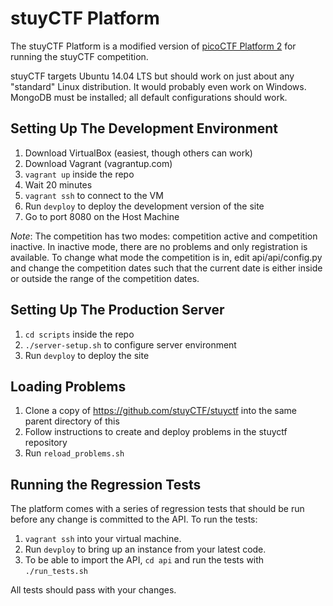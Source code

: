 stuyCTF Platform
==============

The stuyCTF Platform is a modified version of [picoCTF Platform 2](https://github.com/picoCTF/picoCTF-Platform-2) for running the stuyCTF competition.

stuyCTF targets Ubuntu 14.04 LTS but should work on just about any "standard" Linux distribution. It would probably even work on Windows. MongoDB must be installed; all default configurations should work.

Setting Up The Development Environment
------------
1. Download VirtualBox (easiest, though others can work)
2. Download Vagrant (vagrantup.com)
3. `vagrant up` inside the repo
4. Wait 20 minutes
5. `vagrant ssh` to connect to the VM
6. Run `devploy` to deploy the development version of the site
7. Go to port 8080 on the Host Machine

*Note*: The competition has two modes: competition active and competition inactive. In inactive mode, there are no problems and only registration is available. To change what mode the competition is in, edit api/api/config.py and change the competition dates such that the current date is either inside or outside the range of the competition dates.

Setting Up The Production Server
------------
1. `cd scripts` inside the repo
2. `./server-setup.sh` to configure server environment
3. Run `devploy` to deploy the site

Loading Problems
------------
1. Clone a copy of https://github.com/stuyCTF/stuyctf into the same parent directory of this
2. Follow instructions to create and deploy problems in the stuyctf repository
3. Run `reload_problems.sh`


Running the Regression Tests
----------------------------

The platform comes with a series of regression tests that should be run before any change is committed to the API.
To run the tests:

1. `vagrant ssh` into your virtual machine.
2. Run `devploy` to bring up an instance from your latest code.
3. To be able to import the API, `cd api` and run the tests with `./run_tests.sh`

All tests should pass with your changes.
